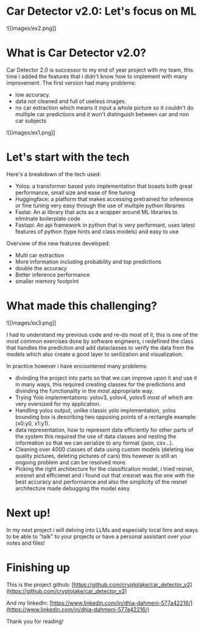 # Car Detector v2.0: Let's focus on ML

![[images/ex2.png]]

# What is Car Detector v2.0?

Car Detector 2.0 is successor to my end of year project with my team, this time i added the features that i didn't know how to implement with many improvement.
The first version had many problems: 
* low accuracy.
* data not cleaned and full of useless images.
* no car extraction which means it input a whole picture so it couldn't do multiple car predictions and it won't
distinguish between car and non car subjects

![[images/ex1.png]]
# Let's start with the tech

Here's a breakdown of the tech used:

* Yolos: a transformer based yolo implementation that boasts both great performance, small size and ease of fine tuning
* Huggingface: a platform that makes accessing pretrained for inference or fine tuning very easy through the use of multiple python libraries
* Fastai: An ai library that acts as a wrapper around ML libraries to eliminate boilerplate code
* Fastapi: An api framework in python that is very performant, uses latest features of python (type hints and class models) and easy to use

Overview of the new features developed:
* Multi car extraction
* More information including probability and top predictions
* double the accuracy
* Better inference performance
* smaller memory footprint

# What made this challenging?

![[images/ex3.png]]


I had to understand my previous code and re-do most of it, this is one of the most common exercises
done by software engineers, i redefined the class that handles the prediction and add dataclasses
to verify the data from the models which also create a good layer to serilization and visualization.

In practice however i have encountered many problems:

* divinding the project into parts so that we can improve upon it and use it in many ways, this required creating classes for the predictions and divinding the functionality in the most appropriate way.
* Trying Yolo implementations: yolov3, yolov4, yolov5 most of which are very oversized
for my application.
* Handling yolos output, unlike classic yolo implementation, yolos bounding box is describing two opposing points of a rectangle example: (x0:y0, x1:y1).
* data representation, how to represent data efficiently for other parts of the system this required the use of data classes and nesting the information so that we can serialize to any format (json, csv...).
* Cleaning over 4000 classes of data using custom models (deleting low quality pictures, deleting pictures of cars) this however is still an ongoing problem and can be resolved more. 
* Picking the right architecture for the classification model, i tried resnet, xresnet and efficienet and i found out that xresnet was the one with the best accuracy and performance and also the simplicity of the resnet architecture made debugging the model easy

# Next up!

In my next project i will delving into LLMs and especially local llms and ways to be able to "talk"
to your projects or have a personal assistant over your notes and files!

# Finishing up

This is the project github: [https://github.com/cryptolake/car_detector_v2](https://github.com/cryptolake/car_detector_v2)

And my linkedIn: [https://www.linkedin.com/in/dhia-dahmeni-577a42216/](https://www.linkedin.com/in/dhia-dahmeni-577a42216/)

Thank you for reading!
